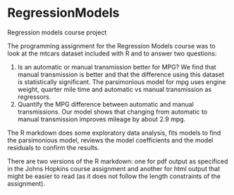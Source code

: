 # RegressionModels
Regression models course project

The programming assignment for the Regression Models course was to look at the mtcars dataset included with R and to answer two questions:
1) Is an automatic or manual transmission better for MPG? 
  We find that manual transmission is better and that the difference using this dataset is statistically significant. 
  The parsimonious model for mpg uses engine weight, quarter mile time and automatic vs manual transmission as regressors. 
2) Quantify the MPG difference between automatic and manual transmissions. 
  Our model shows that changing from automatic to manual transmission improves mileage by about 2.9 mpg.

The R markdown does some exploratory data analysis, fits models to find the parsimonious model, reviews the model coefficients 
and the model residuals to confirm the results.

There are two versions of the R markdown: one for pdf output as specificed in the Johns Hopkins course assignment 
and another for html output that might be easier to read (as it does not follow the length constraints of the assignment).
